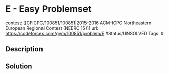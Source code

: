 # E - Easy Problemset

contest: [[CFICPC/100851/100851|2015-2016 ACM-ICPC Northeastern European Regional Contest (NEERC 15)]]
url: https://codeforces.com/gym/100851/problem/E
#Status/UNSOLVED
Tags: #

## Description

## Solution

